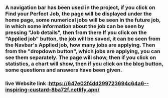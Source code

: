 ### A navigation bar has been used in the project, if you click on Find your Perfect Job, the page will be displayed under the home page, some numerical jobs will be seen in the future job, in which some information about the job can be seen by pressing "Job details", then from there If you click on the "Applied job" button, the job will be saved, it can be seen from the Navbar's Applied job, how many jobs are applying. Then from the "dropdown button", which jobs are applying, you can see them separately. The page will show, then if you click on statistics, a chart will show, then if you click on the blog button, some questions and answers have been given.



###  live Website link :https://647e02f4dd299723694c64a6--inspiring-custard-8ba72f.netlify.app/